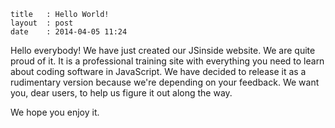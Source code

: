 ```
title	: Hello World!
layout	: post
date	: 2014-04-05 11:24
```

Hello everybody! We have just created our JSinside website. We are quite proud of it.
It is a professional training site with everything you need to learn about coding software in JavaScript.
We have decided to release it as a rudimentary version because we're depending on your feedback.
We want you, dear users, to help us figure it out along the way.   

We hope you enjoy it. 